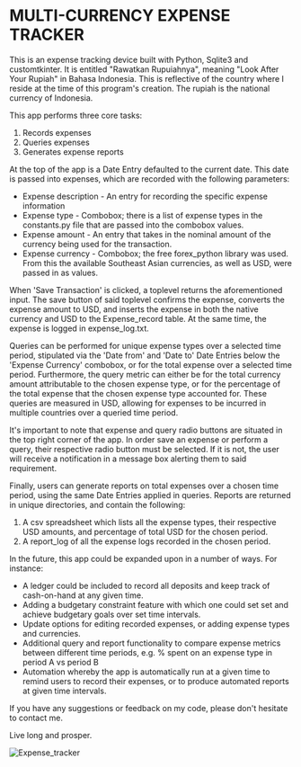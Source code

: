 # MULTI-CURRENCY EXPENSE TRACKER

This is an expense tracking device built with Python, Sqlite3 and customtkinter.  It is entitled "Rawatkan Rupuiahnya", meaning
"Look After Your Rupiah" in Bahasa Indonesia.  This is reflective of the country where I reside at the time of this program's 
creation.  The rupiah is the national currency of Indonesia.

This app performs three core tasks:
1. Records expenses
2. Queries expenses
3. Generates expense reports

At the top of the app is a Date Entry defaulted to the current date.  This date is passed into expenses, which are 
recorded with the following parameters:

* Expense description - An entry for recording the specific expense information
* Expense type - Combobox; there is a list of expense types in the constants.py file that are passed into the combobox values.
* Expense amount - An entry that takes in the nominal amount of the currency being used for the transaction.
* Expense currency - Combobox; the free forex_python library was used.  From this the available Southeast Asian currencies, as well as USD, were passed in as values.

When 'Save Transaction' is clicked, a toplevel returns the aforementioned input.  The save button of said toplevel
confirms the expense, converts the expense amount to USD, and inserts the expense in both the native currency and USD
to the Expense_record table.  At the same time, the expense is logged in expense_log.txt.

Queries can be performed for unique expense types over a selected time period, stipulated via the 'Date from' and 'Date to' Date Entries 
below the 'Expense Currency' combobox, or for the total expense over a selected time period. Furthermore, the query metric can either be for the total currency amount attributable to the chosen expense type, or for the percentage
of the total expense that the chosen expense type accounted for.  These queries are measured in USD, allowing for expenses to be incurred 
in multiple countries over a queried time period.

It's important to note that expense and query radio buttons are situated in the top right corner of the app.  In order save an expense 
or perform a query, their respective radio button must be selected.  If it is not, the user will receive a notification in 
a message box alerting them to said requirement.

Finally, users can generate reports on total expenses over a chosen time period, using the same Date Entries applied in queries.
Reports are returned in unique directories, and contain the following:

1. A csv spreadsheet which lists all the expense types, their respective USD amounts, and percentage of total USD for the chosen period.
2. A report_log of all the expense logs recorded in the chosen period.

In the future, this app could be expanded upon in a number of ways.  For instance:

* A ledger could be included to record all deposits and keep track of cash-on-hand at any given time.
* Adding a budgetary constraint feature with which one could set set and achieve budgetary goals over set time intervals.
* Update options for editing recorded expenses, or adding expense types and currencies.
* Additional query and report functionality to compare expense metrics between different time periods, e.g. % spent on an expense type in period A vs period B
* Automation whereby the app is automatically run at a given time to remind users to record their expenses, or to produce automated reports at given time intervals.

If you have any suggestions or feedback on my code, please don't hesitate to contact me.

Live long and prosper.

![Expense_tracker](https://github.com/BayanganPikiran/multi_currency_expense_tracker/assets/118712787/073a5607-e618-4129-b6b4-d9ea8d45390e)
